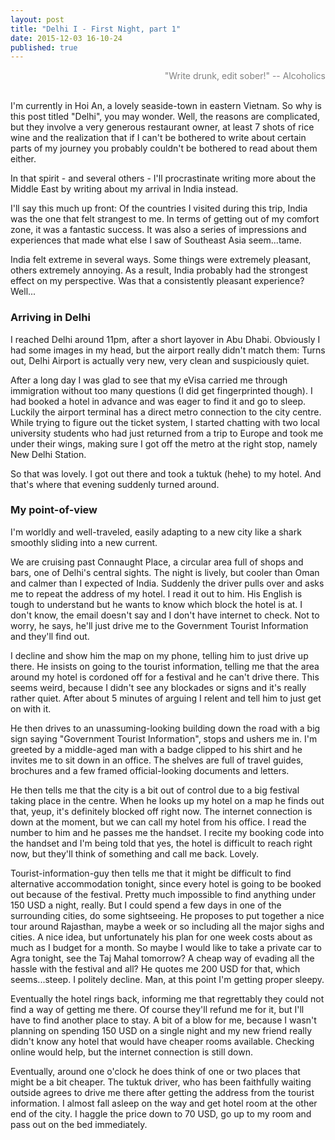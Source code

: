 ```yaml
---
layout: post
title: "Delhi I - First Night, part 1"
date: 2015-12-03 16-10-24
published: true
---
```


<div align="right" style="color:gray">
"Write drunk, edit sober!"
-- Alcoholics
</div> <br>

I'm currently in Hoi An, a lovely seaside-town in eastern Vietnam. So why is this post titled "Delhi", you may wonder. Well, the reasons are complicated, but they involve a very generous restaurant owner, at least 7 shots of rice wine and the realization that if I can't be bothered to write about certain parts of my journey you probably couldn't be bothered to read about them either.

In that spirit - and several others - I'll procrastinate writing more about the Middle East by writing about my arrival in India instead.

I'll say this much up front: Of the countries I visited during this trip, India was the one that felt strangest to me. In terms of getting out of my comfort zone, it was a fantastic success. It was also a series of impressions and experiences that made what else I saw of Southeast Asia seem...tame.

India felt extreme in several ways. Some things were extremely pleasant, others extremely annoying. As a result, India probably had the strongest effect on my perspective.
Was that a consistently pleasant experience? Well...

###  Arriving in Delhi
I reached Delhi around 11pm, after a short layover in Abu Dhabi. Obviously I had some images in my head, but the airport really didn't match them: Turns out, Delhi Airport is actually very new, very clean and suspiciously quiet. 

After a long day I was glad to see that my eVisa carried me through immigration without too many questions (I did get fingerprinted though). I had booked a hotel in advance and was eager to find it and go to sleep. Luckily the airport terminal has a direct metro connection to the city centre. While trying to figure out the ticket system, I started chatting with two local university students who had just returned from a trip to Europe and took me under their wings, making sure I got off the metro at the right stop, namely New Delhi Station.

So that was lovely. I got out there and took a tuktuk (hehe) to my hotel. And that's where that evening suddenly turned around.

###  My point-of-view

I'm worldly and well-traveled, easily adapting to a new city like a shark smoothly sliding into a new current.

We are cruising past Connaught Place, a circular area full of shops and bars, one of Delhi's central sights. The night is lively, but cooler than Oman and calmer than I expected of India. Suddenly the driver pulls over and asks me to repeat the address of my hotel. I read it out to him. His English is tough to understand but he wants to know which block the hotel is at. I don't know, the email doesn't say and I don't have internet to check. Not to worry, he says, he'll just drive me to the Government Tourist Information and they'll find out.

I decline and show him the map on my phone, telling him to just drive up there. He insists on going to the tourist information, telling me that the area around my hotel is cordoned off for a festival and he can't drive there. This seems weird, because I didn't see any blockades or signs and it's really rather quiet. After about 5 minutes of arguing I relent and tell him to just get on with it.

He then drives to an unassuming-looking building down the road with a big sign saying "Government Tourist Information", stops and ushers me in. I'm greeted by a middle-aged man with a badge clipped to his shirt and he invites me to sit down in an office. The shelves are full of travel guides, brochures and a few framed official-looking documents and letters.

He then tells me that the city is a bit out of control due to a big festival taking place in the centre. When he looks up my hotel on a map he finds out that, yeup, it's definitely blocked off right now. The internet connection is down at the moment, but we can call my hotel from his office. I read the number to him and he passes me the handset. I recite my booking code into the handset and I'm being told that yes, the hotel is difficult to reach right now, but they'll think of something and call me back. Lovely.

Tourist-information-guy then tells me that it might be difficult to find alternative accommodation tonight, since every hotel is going to be booked out because of the festival. Pretty much impossible to find anything under 150 USD a night, really. But I could spend a few days in one of the surrounding cities, do some sightseeing. He proposes to put together a nice tour around Rajasthan, maybe a week or so including all the major sighs and cities. A nice idea, but unfortunately his plan for one week costs about as much as I budget for a month. So maybe I would like to take a private car to Agra tonight, see the Taj Mahal tomorrow? A cheap way of evading all the hassle with the festival and all? He quotes me 200 USD for that, which seems...steep. I politely decline. Man, at this point I'm getting proper sleepy.

Eventually the hotel rings back, informing me that regrettably they could not find a way of getting me there. Of course they'll refund me for it, but I'll have to find another place to stay. A bit of a blow for me, because I wasn't planning on spending 150 USD on a single night and my new friend really didn't know any hotel that would have cheaper rooms available. Checking online would help, but the internet connection is still down.

Eventually, around one o'clock he does think of one or two places that might be a bit cheaper. The tuktuk driver, who has been faithfully waiting outside agrees to drive me there after getting the address from the tourist information. I almost fall asleep on the way and get hotel room at the other end of the city. I haggle the price down to 70 USD, go up to my room and pass out on the bed immediately.
